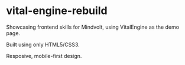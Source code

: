 # vital-engine-rebuild
Showcasing frontend skills for Mindvolt, using VitalEngine as the demo page.

Built using only HTML5/CSS3.

Resposive, mobile-first design.
